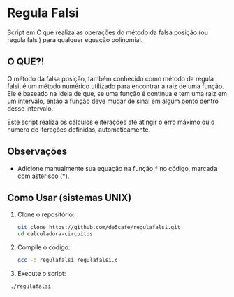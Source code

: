 # Regula Falsi

Script em C que realiza as operações do método da falsa posição (ou regula falsi) para qualquer equação polinomial.

## O QUE?!

O método da falsa posição, também conhecido como método da regula falsi, é um método numérico utilizado para encontrar a raiz de uma função. Ele é baseado na ideia de que, se uma função é contínua e tem uma raiz em um intervalo, então a função deve mudar de sinal em algum ponto dentro desse intervalo.

Este script realiza os cálculos e iterações até atingir o erro máximo ou o número de iterações definidas, automaticamente.

## Observações

- Adicione manualmente sua equação na função `f` no código, marcada com asterisco (*).

## Como Usar (sistemas UNIX)

1. Clone o repositório:
   ```bash
   git clone https://github.com/de5cafe/regulafalsi.git
   cd calculadora-circuitos
   ```
2. Compile o código:
   ```bash
   gcc -o regulafalsi regulafalsi.c
    ```
3. Execute o script:
  ```bash
   ./regulafalsi
  ```
